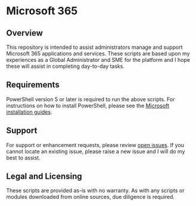 # Microsoft 365
## Overview
This repository is intended to assist administrators manage and support Microsoft 365 applications and services. These scripts are based upon my experiences as a Global Administrator and SME for the platform and I hope these will assist in completing day-to-day tasks.

## Requirements
PowerShell version 5 or later is required to run the above scripts. For instructions on how to install PowerShell, please see the [Microsoft installation guides](https://github.com/PowerShell/PowerShell#get-powershell).

## Support
For support or enhancement requests, please review [open issues](https://github.com/phall-au/microsoft-365/issues). If you cannot locate an existing issue, please raise a new issue and I will do my best to assist.

## Legal and Licensing
These scripts are provided as-is with no warranty. As with any scripts or modules downloaded from online sources, due diligence is required.